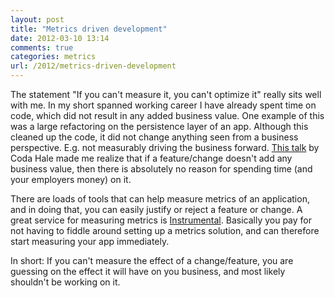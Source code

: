 ```yaml
---
layout: post
title: "Metrics driven development"
date: 2012-03-10 13:14
comments: true
categories: metrics
url: /2012/metrics-driven-development
---
```


The statement "If you can't measure it, you can't optimize it" really sits well
with me. In my short spanned working career I have already
spent time on code, which did not result in any added business value. One example
of this was a large refactoring on the persistence layer of an app.
Although this cleaned up the code, it did not change anything seen from a
business perspective. E.g. not measurably driving the business forward.
[This talk](http://pivotallabs.com/talks/139-metrics-metrics-everywhere)
by Coda Hale made me realize that if a feature/change doesn't add any business value, then
there is absolutely no reason for spending time (and your employers money) on
it.

<!-- more -->

There are loads of tools that can help measure metrics of an application, and
in doing that, you can easily justify or reject a feature or change. A great
service for measuring metrics is [Instrumental](https://instrumentalapp.com/).
Basically you pay for not having to fiddle around setting up a metrics solution,
and can therefore start measuring your app immediately.

In short: If you can't measure the effect of a change/feature, you are guessing on
the effect it will have on you business, and most likely shouldn't be working on
it.
